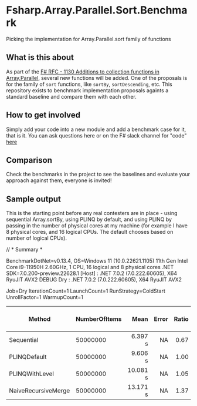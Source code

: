 # Fsharp.Array.Parallel.Sort.Benchmark
Picking the implementation for Array.Parallel.sort family of functions


## What is this about
As part of the [F# RFC - 1130 Additions to collection functions in Array.Parallel](https://github.com/fsharp/fslang-design/pull/720 ), several new functions will be added.
One of the proposals is for the family of `sort` functions, like `sortBy`, `sortDescending`, etc.
This repository exists to benchmark implementation proposals againts a standard baseline and compare them with each other.

## How to get involved
Simply add your code into a new module and add a benchmark case for it, that is it.
You can ask questions here or on the F# slack channel for "code" [here](https://app.slack.com/huddle/T04BJKUMU/C1R50TKEU)

## Comparison

Check the benchmarks in the project to see the baselines and evaluate your approach against them, everyone is invited!


## Sample output

This is the starting point before any real contesters are in place - using sequential Array.sortBy, using PLINQ by default, and using PLINQ by passing in the number of physical cores at my machine (for example I have 8 physical cores, and 16 logical CPUs. The default chooses based on number of logical CPUs).

// * Summary *

BenchmarkDotNet=v0.13.4, OS=Windows 11 (10.0.22621.1105)
11th Gen Intel Core i9-11950H 2.60GHz, 1 CPU, 16 logical and 8 physical cores
.NET SDK=7.0.200-preview.22628.1
  [Host] : .NET 7.0.2 (7.0.222.60605), X64 RyuJIT AVX2 DEBUG
  Dry    : .NET 7.0.2 (7.0.222.60605), X64 RyuJIT AVX2

Job=Dry  IterationCount=1  LaunchCount=1
RunStrategy=ColdStart  UnrollFactor=1  WarmupCount=1

|              Method | NumberOfItems |     Mean | Error | Ratio | Completed Work Items | Lock Contentions |        Gen0 |      Gen1 |      Gen2 |  Allocated | Alloc Ratio |
|-------------------- |-------------- |---------:|------:|------:|---------------------:|-----------------:|------------:|----------:|----------:|-----------:|------------:|
|          Sequential |      50000000 |  6.397 s |    NA |  0.67 |                    - |                - |           - |         - |         - |  762.94 MB |        0.10 |
|        PLINQDefault |      50000000 |  9.606 s |    NA |  1.00 |              15.0000 |                - |   1000.0000 | 1000.0000 | 1000.0000 |  7268.1 MB |        1.00 |
|      PLINQWithLevel |      50000000 | 10.081 s |    NA |  1.05 |               7.0000 |                - |   1000.0000 | 1000.0000 | 1000.0000 | 6314.46 MB |        0.87 |
| NaiveRecursiveMerge |      50000000 | 13.171 s |    NA |  1.37 |              38.0000 |                - | 356000.0000 | 1000.0000 |         - | 5024.63 MB |        0.69 |